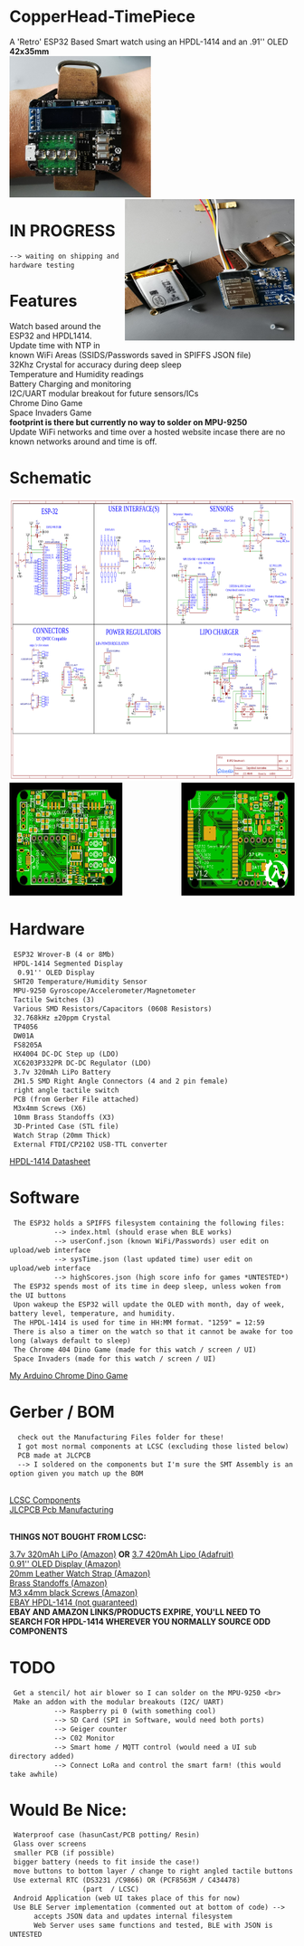 # CopperHead-TimePiece
A 'Retro' ESP32 Based Smart watch using an HPDL-1414 and an .91'' OLED <br>**42x35mm**<br>
<img src="https://github.com/caleb221/CopperHead-TimePiece/blob/main/img/testPCB2.jpg"
     width ="250" height="250">
<img src="https://github.com/caleb221/CopperHead-TimePiece/blob/main/img/espTesterPCB1.jpg"
     width ="300" height="250" style="float:right">
# IN PROGRESS
    --> waiting on shipping and hardware testing

# Features
  Watch based around the ESP32 and HPDL1414. <br>
  Update time with NTP in known WiFi Areas (SSIDS/Passwords saved in SPIFFS JSON file) <br>
  32Khz Crystal for accuracy during deep sleep<br>
  Temperature and Humidity readings <br>
  Battery Charging and monitoring <br>
  I2C/UART modular breakout for future sensors/ICs <br>
  Chrome Dino Game  <br>
  Space Invaders Game <br>
   **footprint is there but currently no way to solder on MPU-9250** <br>
   Update WiFi networks and time over a hosted website incase there are no known networks around and time is off.
   
# Schematic
<img src="https://github.com/caleb221/CopperHead-TimePiece/blob/main/img/Schematic_esp32SmartWatch_2021-07-22.png" width="700" height="500">  
  <img src="https://github.com/caleb221/CopperHead-TimePiece/blob/main/img/cleanGreenFRONT.svg" width="200" height ="200">
  <img src="https://github.com/caleb221/CopperHead-TimePiece/blob/main/img/cleanGreenBACK.svg" width="200" height ="200" style="float:right">
       
# Hardware
     ESP32 Wrover-B (4 or 8Mb) 
     HPDL-1414 Segmented Display  
      0.91'' OLED Display 
     SHT20 Temperature/Humidity Sensor 
     MPU-9250 Gyroscope/Accelerometer/Magnetometer 
     Tactile Switches (3) 
     Various SMD Resistors/Capacitors (0608 Resistors)
     32.768kHz ±20ppm Crystal
     TP4056 
     DW01A  
     FS8205A
     HX4004 DC-DC Step up (LDO) 
     XC6203P332PR DC-DC Regulator (LDO)
     3.7v 320mAh LiPo Battery
     ZH1.5 SMD Right Angle Connectors (4 and 2 pin female)  
     right angle tactile switch 
     PCB (from Gerber File attached)
     M3x4mm Screws (X6)
     10mm Brass Standoffs (X3)
     3D-Printed Case (STL file)
     Watch Strap (20mm Thick)
     External FTDI/CP2102 USB-TTL converter
     
 <a href ="http://www.farnell.com/datasheets/76528.pdf">HPDL-1414 Datasheet</a>

# Software
     The ESP32 holds a SPIFFS filesystem containing the following files:
               --> index.html (should erase when BLE works) 
               --> userConf.json (known WiFi/Passwords) user edit on upload/web interface
               --> sysTime.json (last updated time) user edit on upload/web interface
               --> highScores.json (high score info for games *UNTESTED*)
     The ESP32 spends most of its time in deep sleep, unless woken from the UI buttons
     Upon wakeup the ESP32 will update the OLED with month, day of week, battery level, temperature, and humidity.
     The HPDL-1414 is used for time in HH:MM format. "1259" = 12:59
     There is also a timer on the watch so that it cannot be awake for too long (always default to sleep)
     The Chrome 404 Dino Game (made for this watch / screen / UI)
     Space Invaders (made for this watch / screen / UI)
     
     
   <a href="https://github.com/caleb221/ArduinoChromeDinoGame">My Arduino  Chrome Dino Game</a> 
     
     
    
            
# Gerber / BOM
      check out the Manufacturing Files folder for these!
      I got most normal components at LCSC (excluding those listed below)
      PCB made at JLCPCB
      --> I soldered on the components but I'm sure the SMT Assembly is an option given you match up the BOM
 <br>
 <a href="https://lcsc.com/">LCSC Components</a><br>
 <a href="https://jlcpcb.com/">JLCPCB Pcb Manufacturing</a>
 <br><br>
 
  **THINGS NOT BOUGHT FROM LCSC:** 
 
 <a href ="https://www.amazon.com/dp/B08215N9R8/ref=emc_b_5_t" >3.7v 320mAh LiPo (Amazon)</a>
 **OR**
 <a href = "https://www.adafruit.com/product/4236">3.7 420mAh Lipo (Adafruit)</a><br>
 <a href ="https://www.amazon.com/dp/B08NGL1PQ2?psc=1&ref=ppx_yo2_dt_b_product_details">0.91'' OLED Display (Amazon)</a><br>
 <a href ="https://www.amazon.com/dp/B076BNC876?psc=1&ref=ppx_yo2_dt_b_product_details"> 20mm Leather Watch Strap (Amazon) </a><br>
 <a href="https://www.amazon.com/Uxcell-a14050600ux1057-Female-Hexagon-Standoff/dp/B00NQ87PVK/ref=sr_1_1?dchild=1&keywords=Spacers&pd_rd_r=28e88884-33a1-49d9-b134-ab3fc683e599&pd_rd_w=Q4tF6&pd_rd_wg=61MQw&pf_rd_p=b4950e17-f2f6-494c-bba5-69a9d0aa3887&pf_rd_r=N3VR7BWXXMX8RAYR7R4Y&pid=FPrDztn&qid=1626448252&refinements=p_n_feature_twenty-three_browse-bin%3A19047482011%2Cp_n_feature_twenty_browse-bin%3A17420943011%2Cp_n_feature_twenty-eight_browse-bin%3A19043863011&s=industrial&sr=1-1"> Brass Standoffs (Amazon)</a><br>
 <a href ="https://www.amazon.com/10-M3-0-5-4mm-Countersunk-MonsterBolts/dp/B07983R7XC/ref=sr_1_1?dchild=1&keywords=Screws&pd_rd_r=509f2999-5a08-4e05-b24d-96c01ce9655b&pd_rd_w=dPIOh&pd_rd_wg=l7pkf&pf_rd_p=b4950e17-f2f6-494c-bba5-69a9d0aa3887&pf_rd_r=51BNB60JH1W9VNP5C807&pid=ONAxByd&qid=1626448556&refinements=p_n_feature_fourteen_browse-bin%3A11434052011%2Cp_n_feature_two_browse-bin%3A2292860011%2Cp_n_feature_twenty-eight_browse-bin%3A19043855011%2Cp_n_feature_thirteen_browse-bin%3A15245615011&s=industrial&sr=1-1">M3 x4mm black Screws (Amazon)</a><br>
 <a href ="https://www.ebay.com/itm/303806129405?ssPageName=STRK%3AMEBIDX%3AIT&_trksid=p2060353.m2749.l2649"> EBAY HPDL-1414 (not guaranteed)</a><br>**EBAY AND AMAZON LINKS/PRODUCTS EXPIRE, YOU'LL NEED TO SEARCH FOR HPDL-1414 WHEREVER YOU NORMALLY SOURCE ODD COMPONENTS**<br> 
 
 
# TODO
     Get a stencil/ hot air blower so I can solder on the MPU-9250 <br>
     Make an addon with the modular breakouts (I2C/ UART)
               --> Raspberry pi 0 (with something cool)
               --> SD Card (SPI in Software, would need both ports)
               --> Geiger counter
               --> C02 Monitor
               --> Smart home / MQTT control (would need a UI sub directory added)
               --> Connect LoRa and control the smart farm! (this would take awhile)
# Would Be Nice:
     Waterproof case (hasunCast/PCB potting/ Resin)
     Glass over screens
     smaller PCB (if possible)
     bigger battery (needs to fit inside the case!)
     move buttons to bottom layer / change to right angled tactile buttons
     Use external RTC (DS3231 /C9866) OR (PCF8563M / C434478)
                      (part  / LCSC)
     Android Application (web UI takes place of this for now)
     Use BLE Server implementation (commented out at bottom of code) --> 
          accepts JSON data and updates internal filesystem
          Web Server uses same functions and tested, BLE with JSON is UNTESTED
